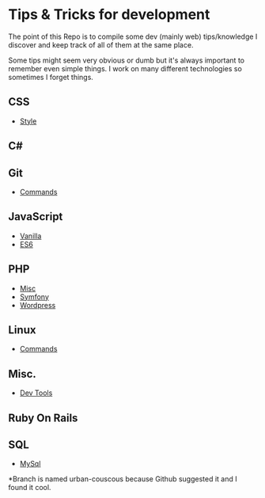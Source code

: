 # Tips & Tricks for development

The point of this Repo is to compile some dev (mainly web) tips/knowledge
I discover and keep track of all of them at the same place.

Some tips might seem very obvious or dumb but it's always important to remember even simple things.
I work on many different technologies so sometimes I forget things.

## CSS
* [Style](CSS/style.md)

## C#

## Git
* [Commands](Git/Commands.md)

## JavaScript

* [Vanilla](JavaScript/Vanilla.md)
* [ES6](JavaScript/ES6.md)

## PHP
* [Misc](Php/Misc.md)
* [Symfony](Php/Symfony.md)
* [Wordpress](Php/Wordpress.md)

## Linux

* [Commands](Linux/Commands.md)

## Misc.

* [Dev Tools](Misc/Chrome-dev-tools.md)

## Ruby On Rails

## SQL

* [MySql](Sql/Mysql.md)

*Branch is named urban-couscous because Github suggested it and I found it cool.
